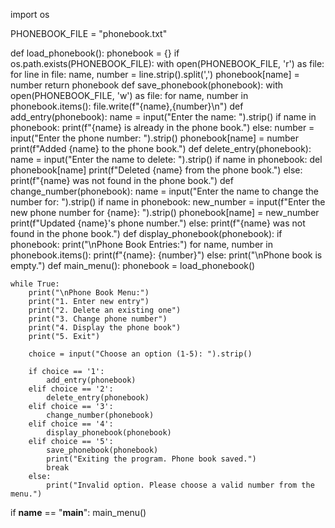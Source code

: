 import os

PHONEBOOK_FILE = "phonebook.txt"

def load_phonebook():
    phonebook = {}
    if os.path.exists(PHONEBOOK_FILE):
        with open(PHONEBOOK_FILE, 'r') as file:
            for line in file:
                name, number = line.strip().split(',')
                phonebook[name] = number
    return phonebook
def save_phonebook(phonebook):
    with open(PHONEBOOK_FILE, 'w') as file:
        for name, number in phonebook.items():
            file.write(f"{name},{number}\n")
def add_entry(phonebook):
    name = input("Enter the name: ").strip()
    if name in phonebook:
        print(f"{name} is already in the phone book.")
    else:
        number = input("Enter the phone number: ").strip()
        phonebook[name] = number
        print(f"Added {name} to the phone book.")
def delete_entry(phonebook):
    name = input("Enter the name to delete: ").strip()
    if name in phonebook:
        del phonebook[name]
        print(f"Deleted {name} from the phone book.")
    else:
        print(f"{name} was not found in the phone book.")
def change_number(phonebook):
    name = input("Enter the name to change the number for: ").strip()
    if name in phonebook:
        new_number = input(f"Enter the new phone number for {name}: ").strip()
        phonebook[name] = new_number
        print(f"Updated {name}'s phone number.")
    else:
        print(f"{name} was not found in the phone book.")
def display_phonebook(phonebook):
    if phonebook:
        print("\nPhone Book Entries:")
        for name, number in phonebook.items():
            print(f"{name}: {number}")
    else:
        print("\nPhone book is empty.")
def main_menu():
    phonebook = load_phonebook()

    while True:
        print("\nPhone Book Menu:")
        print("1. Enter new entry")
        print("2. Delete an existing one")
        print("3. Change phone number")
        print("4. Display the phone book")
        print("5. Exit")

        choice = input("Choose an option (1-5): ").strip()

        if choice == '1':
            add_entry(phonebook)
        elif choice == '2':
            delete_entry(phonebook)
        elif choice == '3':
            change_number(phonebook)
        elif choice == '4':
            display_phonebook(phonebook)
        elif choice == '5':
            save_phonebook(phonebook)
            print("Exiting the program. Phone book saved.")
            break
        else:
            print("Invalid option. Please choose a valid number from the menu.")
if __name__ == "__main__":
    main_menu()
